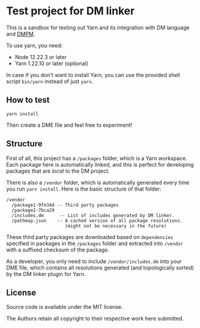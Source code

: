 # Test project for DM linker

This is a sandbox for testing out Yarn and its integration with DM language and [DMPM](https://github.com/dmpm-team).

To use yarn, you need:

- Node 12.22.3 or later
- Yarn 1.22.10 or later (optional)

In case if you don't want to install Yarn, you can use the provided shell script `bin/yarn` instead of just `yarn`.

## How to test

```
yarn install
```

Then create a DME file and feel free to experiment!

## Structure

First of all, this project has a `/packages` folder, which is a Yarn workspace. Each package here is automatically linked, and this is perfect for developing packages that are *local* to the DM project.

There is also a `/vendor` folder, which is automatically generated every time you run `yarn install`. Here is the basic structure of that folder:

```
/vendor
  /package1-9fe34d -- Third party packages
  /package2-7bca29
  /includes.dm      -- List of includes generated by DM linker.
  /pathmap.json    -- A cached version of all package resolutions.
                      (might not be necessary in the future)
```

These third party packages are downloaded based on `dependencies` specified in packages in the `/packages` folder and extracted into `/vendor` with a suffixed checksum of the package.

As a developer, you only need to include `/vendor/includes.dm` into your DME file, which contains all resolutions generated (and topologically sorted) by the DM linker plugin for Yarn.

## License

Source code is available under the MIT license.

The Authors retain all copyright to their respective work here submitted.
